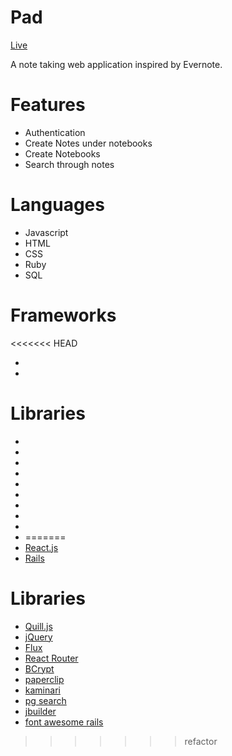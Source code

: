 # Pad

[Live][heroku]

[heroku]: http://www.p4d.heroku.com

A note taking web application inspired by Evernote.

# Features

* Authentication
* Create Notes under notebooks
* Create Notebooks
* Search through notes

# Languages

* Javascript
* HTML
* CSS
* Ruby
* SQL

# Frameworks

<<<<<<< HEAD
* [React.js]: https://facebook.github.io/react/
* [Rails]: https://github.com/rails/rails

# Libraries

* [Quill.js]: https://github.com/quilljs/quill
* [jQuery]: https://github.com/jquery/jquery
* [Flux]: https://github.com/facebook/flux
* [React Router]: https://github.com/rackt/react-router
* [BCrypt]: https://github.com/codahale/bcrypt-ruby
* [paperclip]: https://github.com/thoughtbot/paperclip
* [kaminari]: https://github.com/amatsuda/kaminari
* [pg search]: https://github.com/Casecommons/pg_search
* [jbuilder]: https://github.com/rails/jbuilder
* [font awesome rails]: https://fortawesome.github.io/Font-Awesome/
=======
* [React.js](https://facebook.github.io/react/)
* [Rails](https://github.com/rails/rails)

# Libraries

* [Quill.js](https://github.com/quilljs/quill)
* [jQuery](https://github.com/jquery/jquery)
* [Flux](https://github.com/facebook/flux)
* [React Router](https://github.com/rackt/react-router)
* [BCrypt](https://github.com/codahale/bcrypt-ruby)
* [paperclip](https://github.com/thoughtbot/paperclip)
* [kaminari](https://github.com/amatsuda/kaminari)
* [pg search](https://github.com/Casecommons/pg_search)
* [jbuilder](https://github.com/rails/jbuilder)
* [font awesome rails](https://fortawesome.github.io/Font-Awesome/)
>>>>>>> refactor
